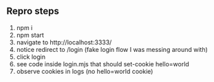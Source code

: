 ## Repro steps

1. npm i
2. npm start
3. navigate to http://localhost:3333/
4. notice redirect to /login (fake login flow I was messing around with)
5. click login
6. see code inside login.mjs that should set-cookie hello=world
7. observe cookies in logs (no hello=world cookie)
